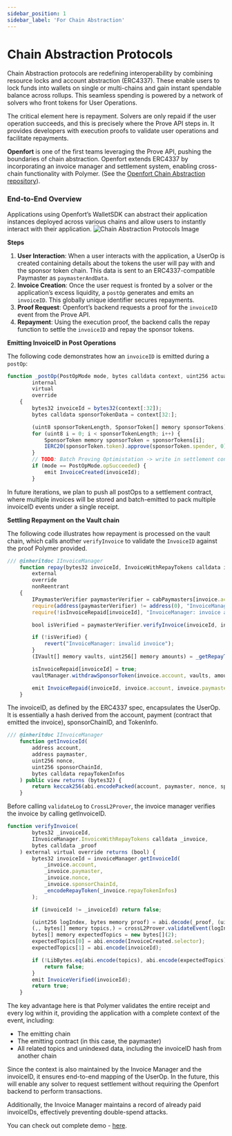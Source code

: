 ```yaml
---
sidebar_position: 1
sidebar_label: 'For Chain Abstraction'
---
```



# Chain Abstraction Protocols 

Chain Abstraction protocols are redefining interoperability by combining resource locks and account abstraction (ERC4337). These enable users to lock funds into wallets on single or multi-chains and gain instant spendable balance across rollups. This seamless spending is powered by a network of solvers who front tokens for User Operations.

The critical element here is repayment. Solvers are only repaid if the user operation succeeds, and this is precisely where the Prove API steps in. It provides developers with execution proofs to validate user operations and facilitate repayments.

**Openfort** is one of the first teams leveraging the Prove API, pushing the boundaries of chain abstraction. Openfort extends ERC4337 by incorporating an invoice manager and settlement system, enabling cross-chain functionality with Polymer. (See the [Openfort Chain Abstraction repository](https://github.com/openfort-xyz/openfort-chain-abstraction)).

### End-to-End Overview

Applications using Openfort’s WalletSDK can abstract their application instances deployed across various chains and allow users to instantly interact with their application. 
![Chain Abstraction Protocols Image](https://github.com/user-attachments/assets/5ef4d54a-4613-44c7-bac4-8292e343b446)

**Steps**

1. **User Interaction**: When a user interacts with the application, a UserOp is created containing details about the tokens the user will pay with and the sponsor token chain. This data is sent to an ERC4337-compatible Paymaster as `paymasterAndData`.
2. **Invoice Creation**: Once the user request is fronted by a solver or the application’s excess liquidity, a `postOp` generates and emits an `invoiceID`. This globally unique identifier secures repayments.
3. **Proof Request**: Openfort’s backend requests a proof for the `invoiceID` event from the Prove API.
4. **Repayment**: Using the execution proof, the backend calls the repay function to settle the `invoiceID` and repay the sponsor tokens.

**Emitting InvoiceID in Post Operations**

The following code demonstrates how an `invoiceID` is emitted during a `postOp`:

```jsx
function _postOp(PostOpMode mode, bytes calldata context, uint256 actualGasCost, uint256 actualUserOpFeePerGas)
        internal
        virtual
        override
    {
        bytes32 invoiceId = bytes32(context[:32]);
        bytes calldata sponsorTokenData = context[32:];

        (uint8 sponsorTokenLength, SponsorToken[] memory sponsorTokens) = parseSponsorTokenData(sponsorTokenData);
        for (uint8 i = 0; i < sponsorTokenLength; i++) {
            SponsorToken memory sponsorToken = sponsorTokens[i];
            IERC20(sponsorToken.token).approve(sponsorToken.spender, 0);
        }
        // TODO: Batch Proving Optimistation -> write in settlement contract on `opSucceeded`
        if (mode == PostOpMode.opSucceeded) {
            emit InvoiceCreated(invoiceId);
        }
```

In future iterations, we plan to push all postOps to a settlement contract, where multiple invoices will be stored and batch-emitted to pack multiple invoiceID events under a single receipt.

**Settling Repayment on the Vault chain** 

The following code illustrates how repayment is processed on the vault chain, which calls another `verifyInvoice` to validate the `InvoiceID` against the proof Polymer provided. 

```jsx
/// @inheritdoc IInvoiceManager
    function repay(bytes32 invoiceId, InvoiceWithRepayTokens calldata invoice, bytes calldata proof)
        external
        override
        nonReentrant
    {
        IPaymasterVerifier paymasterVerifier = cabPaymasters[invoice.account].paymasterVerifier;
        require(address(paymasterVerifier) != address(0), "InvoiceManager: paymaster verifier not registered");
        require(!isInvoiceRepaid[invoiceId], "InvoiceManager: invoice already repaid");

        bool isVerified = paymasterVerifier.verifyInvoice(invoiceId, invoice, proof);

        if (!isVerified) {
            revert("InvoiceManager: invalid invoice");
        }
        (IVault[] memory vaults, uint256[] memory amounts) = _getRepayToken(invoice);

        isInvoiceRepaid[invoiceId] = true;
        vaultManager.withdrawSponsorToken(invoice.account, vaults, amounts, invoice.paymaster);

        emit InvoiceRepaid(invoiceId, invoice.account, invoice.paymaster);
    }
```

The invoiceID, as defined by the ERC4337 spec, encapsulates the UserOp. It is essentially a hash derived from the account, payment (contract that emitted the invoice), sponsorChainID, and TokenInfo.

```jsx
/// @inheritdoc IInvoiceManager
    function getInvoiceId(
        address account,
        address paymaster,
        uint256 nonce,
        uint256 sponsorChainId,
        bytes calldata repayTokenInfos
    ) public view returns (bytes32) {
        return keccak256(abi.encodePacked(account, paymaster, nonce, sponsorChainId, repayTokenInfos));
    }
```

Before calling `validateLog` to `CrossL2Prover`, the invoice manager verifies the invoice by calling getInvoiceID.

```jsx
function verifyInvoice(
        bytes32 _invoiceId,
        IInvoiceManager.InvoiceWithRepayTokens calldata _invoice,
        bytes calldata _proof
    ) external virtual override returns (bool) {
        bytes32 invoiceId = invoiceManager.getInvoiceId(
            _invoice.account,
            _invoice.paymaster,
            _invoice.nonce,
            _invoice.sponsorChainId,
            _encodeRepayToken(_invoice.repayTokenInfos)
        );

        if (invoiceId != _invoiceId) return false;

        (uint256 logIndex, bytes memory proof) = abi.decode(_proof, (uint256, bytes));
        (,, bytes[] memory topics,) = crossL2Prover.validateEvent(logIndex, proof);
        bytes[] memory expectedTopics = new bytes[](2);
        expectedTopics[0] = abi.encode(InvoiceCreated.selector);
        expectedTopics[1] = abi.encode(invoiceId);

        if (!LibBytes.eq(abi.encode(topics), abi.encode(expectedTopics))) {
            return false;
        }
        emit InvoiceVerified(invoiceId);
        return true;
    }
```

The key advantage here is that Polymer validates the entire receipt and every log within it, providing the application with a complete context of the event, including:

- The emitting chain
- The emitting contract (in this case, the paymaster)
- All related topics and unindexed data, including the invoiceID hash from another chain

Since the context is also maintained by the Invoice Manager and the invoiceID, it ensures end-to-end mapping of the UserOp. In the future, this will enable any solver to request settlement without requiring the Openfort backend to perform transactions.

Additionally, the Invoice Manager maintains a record of already paid invoiceIDs, effectively preventing double-spend attacks.

You can check out complete demo - [here](https://www.youtube.com/watch?v=L0Jmdw_XQX0).
